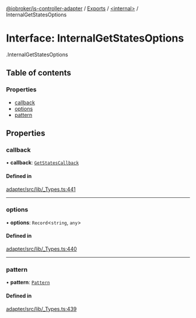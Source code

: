 [@iobroker/js-controller-adapter](../README.md) / [Exports](../modules.md) / [<internal\>](../modules/internal_.md) / InternalGetStatesOptions

# Interface: InternalGetStatesOptions

[<internal>](../modules/internal_.md).InternalGetStatesOptions

## Table of contents

### Properties

- [callback](internal_.InternalGetStatesOptions.md#callback)
- [options](internal_.InternalGetStatesOptions.md#options)
- [pattern](internal_.InternalGetStatesOptions.md#pattern)

## Properties

### callback

• **callback**: [`GetStatesCallback`](../modules/internal_.md#getstatescallback)

#### Defined in

[adapter/src/lib/_Types.ts:441](https://github.com/ioBroker/ioBroker.js-controller/blob/4361085b/packages/adapter/src/lib/_Types.ts#L441)

___

### options

• **options**: `Record`<`string`, `any`\>

#### Defined in

[adapter/src/lib/_Types.ts:440](https://github.com/ioBroker/ioBroker.js-controller/blob/4361085b/packages/adapter/src/lib/_Types.ts#L440)

___

### pattern

• **pattern**: [`Pattern`](../modules/internal_.md#pattern)

#### Defined in

[adapter/src/lib/_Types.ts:439](https://github.com/ioBroker/ioBroker.js-controller/blob/4361085b/packages/adapter/src/lib/_Types.ts#L439)

